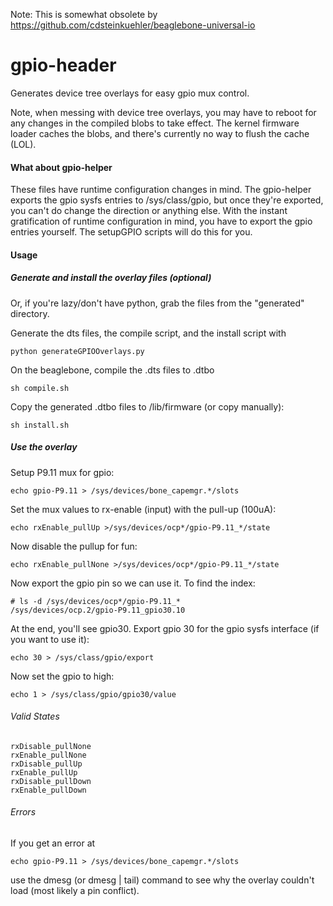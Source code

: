 Note: This is somewhat obsolete by https://github.com/cdsteinkuehler/beaglebone-universal-io

gpio-header
==========

Generates device tree overlays for easy gpio mux control.

Note, when messing with device tree overlays, you may have to reboot for any changes in the compiled blobs to take effect. The kernel firmware loader caches the blobs, and there's currently no way to flush the cache (LOL).

#### What about gpio-helper

These files have runtime configuration changes in mind. The gpio-helper exports the gpio sysfs entries to /sys/class/gpio, but once they're exported, you can't do change the direction or anything else. With the instant gratification of runtime configuration in mind, you have to export the gpio entries yourself. The setupGPIO scripts will do this for you.

#### Usage

##### Generate and install the overlay files (optional)

Or, if you're lazy/don't have python, grab the files from the "generated" directory.

Generate the dts files, the compile script, and the install script with

    python generateGPIOOverlays.py
    
On the beaglebone, compile the .dts files to .dtbo

    sh compile.sh
    
Copy the generated .dtbo files to /lib/firmware (or copy manually):

    sh install.sh
    
##### Use the overlay

Setup P9.11 mux for gpio:

    echo gpio-P9.11 > /sys/devices/bone_capemgr.*/slots
    
Set the mux values to rx-enable (input) with the pull-up (100uA):

    echo rxEnable_pullUp >/sys/devices/ocp*/gpio-P9.11_*/state
    
Now disable the pullup for fun:

    echo rxEnable_pullNone >/sys/devices/ocp*/gpio-P9.11_*/state
    
Now export the gpio pin so we can use it. To find the index:

    # ls -d /sys/devices/ocp*/gpio-P9.11_*
    /sys/devices/ocp.2/gpio-P9.11_gpio30.10
    
At the end, you'll see gpio30. Export gpio 30 for the gpio sysfs interface (if you want to use it):

    echo 30 > /sys/class/gpio/export

Now set the gpio to high:

    echo 1 > /sys/class/gpio/gpio30/value

    
###### Valid States

    rxDisable_pullNone
    rxEnable_pullNone
    rxDisable_pullUp
    rxEnable_pullUp
    rxDisable_pullDown
    rxEnable_pullDown
    
###### Errors
If you get an error at

    echo gpio-P9.11 > /sys/devices/bone_capemgr.*/slots
    
use the dmesg (or dmesg | tail) command to see why the overlay couldn't load (most likely a pin conflict).
